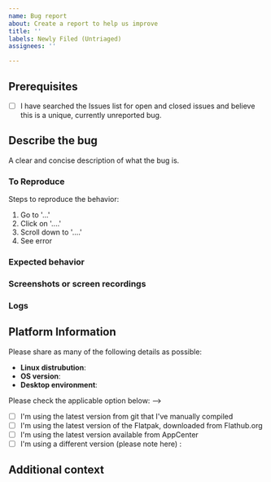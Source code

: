 ```yaml
---
name: Bug report
about: Create a report to help us improve
title: ''
labels: Newly Filed (Untriaged)
assignees: ''

---
```


<!--

Thank you so much for taking the time to report a bug in Vocal! We want to make the app as robust and enjoyable to use as possible, so contributing bug reports is an important contribution to the project.

A few quick reminders:

By filing an Issue, you are expected to comply with our code of conduct: https://github.com/needle-and-thread/vocal/blob/master/CODE_OF_CONDUCT.md

Please keep in mind that everyone working on Vocal is doing so in their spare time between work and other life commitments, so you may not get an immediate response. It's nothing personal, we're just busy! :) 

Please make sure you preview your issue before saving.

Thanks for helping make Vocal even better!
-->

## Prerequisites
- [ ] I have searched the Issues list for open and closed issues and believe this is a unique, currently unreported bug.

## Describe the bug
A clear and concise description of what the bug is.

### To Reproduce
Steps to reproduce the behavior:
1. Go to '...'
2. Click on '....'
3. Scroll down to '....'
4. See error

### Expected behavior
<!--A clear and concise description of what you expected to happen.-->

### Screenshots or screen recordings
<!--If applicable, add screenshots or screen recordings to help explain your problem.-->

### Logs
<!--If you have any logs after running Vocal from the command line, please paste them here.-->

## Platform Information
Please share as many of the following details as possible:
* **Linux distrubution**:
* **OS version**:
* **Desktop environment**:

Please check the applicable option below:
-->
- [ ] I'm using the latest version from git that I've manually compiled
- [ ] I'm using the latest version of the Flatpak, downloaded from Flathub.org
- [ ] I'm using the latest version available from AppCenter
- [ ] I'm using a different version (please note here) : 

## Additional context
<!--Add any other context about the problem here.-->

<!--Thanks again for taking the time to help improve Vocal! We appreciate your help!-->
